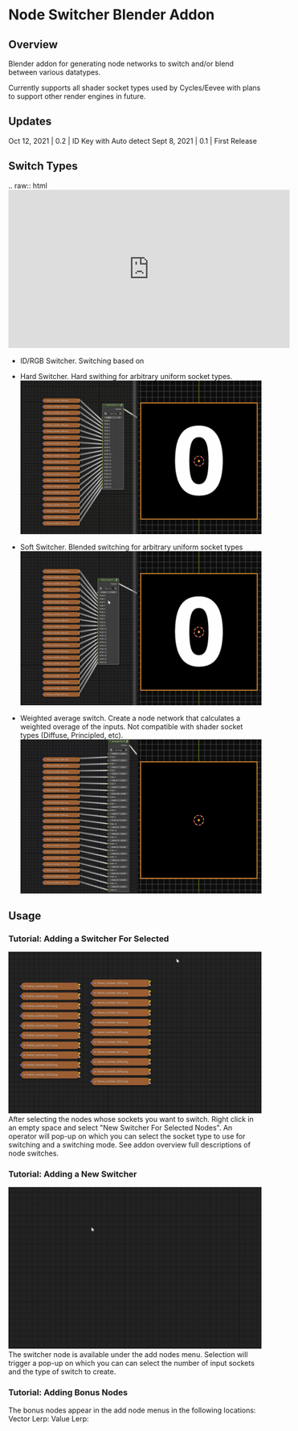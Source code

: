 # Node Switcher Blender Addon
## Overview
Blender addon for generating node networks to switch and/or blend between various
datatypes.

Currently supports all shader socket types used by Cycles/Eevee with plans to support other render engines in future.

## Updates
Oct 12, 2021 | 0.2 | ID Key with Auto detect
Sept 8, 2021 | 0.1 | First Release

## Switch Types

.. raw:: html
    <!-- <div style="position: relative; padding-bottom: 56.25%; height: 0; overflow: hidden; max-width: 100%; height: auto;">
        <iframe src="https://www.youtube.com/embed/ZFIZPFnB7xc" frameborder="0" allowfullscreen style="position: absolute; top: 0; left: 0; width: 100%; height: 100%;"></iframe>
    </div> -->
    <iframe width="560" height="315" src="https://www.youtube.com/embed/ZFIZPFnB7xc" title="YouTube video player" frameborder="0" allow="accelerometer; autoplay; clipboard-write; encrypted-media; gyroscope; picture-in-picture" allowfullscreen></iframe>

* ID/RGB Switcher. Switching based on


* Hard Switcher. Hard swithing for arbitrary uniform socket types. 
![Hard Switching](gifs/hard_switching.gif)
* Soft Switcher. Blended switching for arbitrary uniform socket types
![Blended Switching](gifs/blended_frames.gif)
* Weighted average switch. Create a node network that calculates a weighted overage of the inputs. Not compatible with shader socket types (Diffuse, Principled, etc).
![Weighted Average Switching](gifs/weighted_average_blending.gif)

## Usage
### Tutorial: Adding a Switcher For Selected
![New Switcher For Selected](gifs/switcher_from_selected.gif)
After selecting the nodes whose sockets you want to switch. Right click in an empty space and select "New Switcher For Selected Nodes". An operator will pop-up on which you can select the socket type to use for switching and a switching mode. See addon overview full descriptions of node switches.

### Tutorial: Adding a New Switcher
![New Switcher](gifs/new_switcher.gif)
The switcher node is available under the add nodes menu. Selection will trigger a pop-up on which you can can select the number of input sockets and the type of switch to create.

### Tutorial: Adding Bonus Nodes
The bonus nodes appear in the add node menus in the following locations:
Vector Lerp:
Value Lerp:
